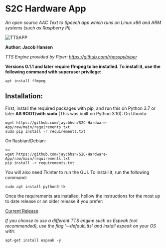 # S2C Hardware App

_An open source AAC Text to Speech app which runs on Linux x86 and ARM systems (such as Raspberry Pi)._

![TTSAPP](https://user-images.githubusercontent.com/101217869/233815513-575ebfd4-f8be-4492-b853-67456042255b.gif)

**Author: Jacob Hansen**

_TTS Engine provided by Piper: https://github.com/rhasspy/piper_

**Versions 0.1.1 and later require ffmpeg to be installed. To install it, use the following command with superuser privilege:**
```
apt install ffmpeg
```

## Installation:

First, install the required packages with pip, and run this on Python 3.7 or later **AS ROOT/with sudo** (This was built on Python 3.10):
On Ubuntu:
```
wget https://github.com/jaycbhsn/S2C-Hardware-App/raw/main/requirements.txt
sudo pip install -r requirements.txt
```
On Rasbian/Debian:
```
su
wget https://github.com/jaycbhsn/S2C-Hardware-App/raw/main/requirements.txt
pip install -r requirements.txt
```
You will also need Tkinter to run the GUI. To install it, run the following command:
```
sudo apt install python3-tk
```

Once the requirements are installed, hollow the instructions for the most up to date release or an older release if you prefer:

[Current Release](https://github.com/jaycbhsn/S2C-Hardware-App/releases/latest)


_If you choose to use a different TTS engine such as Espeak (not recommended), use the flag '--default_tts' and install espeak on your OS with:_
```
apt-get install espeak -y
```
